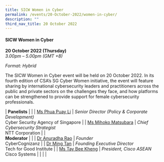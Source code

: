 ```yaml
---
title: SICW Women in Cyber
permalink: /events/20-October-2022/women-in-cyber/
description: ""
third_nav_title: 20 October 2022
---
```

#### **SICW Women in Cyber**

**20 October 2022 (Thursday)**  
*3.00pm – 5.00pm (GMT +8)*

*Format: Hybrid*

The SICW Women in Cyber event will be held on 20 October 2022. In its fourth edition of CSA’s SG Cyber Women initiative, the event will feature sharing by international cybersecurity leaders and practitioners across the public and private sectors on the challenges they face, and how platforms can be strengthened to provide support for female cybersecurity professionals.

| **Panelists**    |                                                              |
| [Ms Phua Puay Li](/speaker-phua-puay-li)  | *Senior Director (Policy & Corporate Development)*<br>Cyber Security Agency of Singapore                  |
| [Ms Mihoko Matsubara](/speaker-Mihoko-Matsubara)  | *Chief Cybersecurity Strategist*<br>NTT Corporation                  |
| <br> **Moderator**          |                                                              |
| [Dr Anuradha Rao](/moderator-dr-anuradha-rao)  | *Founder*<br>CyberCognizanz                  |
| [Dr Ming Tan](/moderator-dr-ming-tan)  | *Founding Executive Director*<br>Tech for Good Institute                  |
| [Ms Tay Bee Kheng](/moderator-tay-bee-kheng)  | *President, Cisco ASEAN*<br>Cisco Systems                 |
| | |
